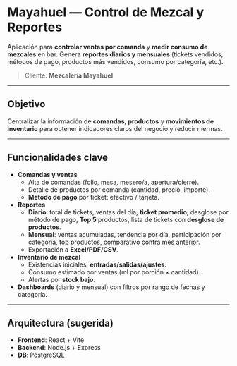 # Mayahuel — Control de Mezcal y Reportes

Aplicación para **controlar ventas por comanda** y **medir consumo de mezcales** en bar. Genera **reportes diarios y mensuales** (tickets vendidos, métodos de pago, productos más vendidos, consumo por categoría, etc.).

> Cliente: **Mezcalería Mayahuel**

---

## Objetivo
Centralizar la información de **comandas**, **productos** y **movimientos de inventario** para obtener indicadores claros del negocio y reducir mermas.

---

## Funcionalidades clave
- **Comandas y ventas**
  - Alta de comandas (folio, mesa, mesero/a, apertura/cierre).
  - Detalle de productos por comanda (cantidad, precio, importe).
  - **Método de pago** por ticket: efectivo / tarjeta.
- **Reportes**
  - **Diario**: total de tickets, ventas del día, **ticket promedio**, desglose por método de pago, **Top 5** productos, lista de tickets con **desglose de productos**.
  - **Mensual**: ventas acumuladas, tendencia por día, participación por categoría, top productos, comparativo contra mes anterior.
  - Exportación a **Excel/PDF/CSV**.
- **Inventario de mezcal**
  - Existencias iniciales, **entradas/salidas/ajustes**.
  - Consumo estimado por ventas (ml por porción × cantidad).
  - Alertas por **stock bajo**.
- **Dashboards** (diario y mensual) con filtros por rango de fechas y categoría.

---

##  Arquitectura (sugerida)
- **Frontend**: React + Vite  
- **Backend**: Node.js + Express  
- **DB**: PostgreSQL

